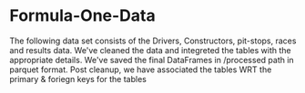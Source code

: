# Formula-One-Data

The following data set consists of the Drivers, Constructors, pit-stops, races and results data. 
We've cleaned the data and integreted the tables with the appropriate details.
We've saved the final DataFrames in /processed path in parquet format.
Post cleanup, we have associated the tables WRT the primary & foriegn keys for the tables
